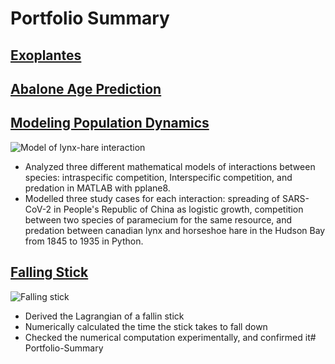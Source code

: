 # Portfolio Summary

## [Exoplantes](https://github.com/josifovskid/Applied-Machine-Learning/tree/main/Exoplanets)

## [Abalone Age Prediction](https://github.com/josifovskid/Applied-Machine-Learning/tree/main/Abalone-Age-Prediction)


## [Modeling Population Dynamics](https://github.com/josifovskid/Scientific-Computing/tree/main/Modeling-Population-Dynamics)

![Model of lynx-hare interaction](https://github.com/josifovskid/Portfolio-Summary/blob/main/lynx_hare_model.png)

- Analyzed three different mathematical models of interactions between species: intraspecific competition, Interspecific competition, and predation in MATLAB with pplane8.
- Modelled three study cases for each interaction: spreading of SARS-CoV-2 in People's Republic of China as logistic growth, competition between two species of paramecium for the same resource, and predation between canadian lynx and horseshoe hare in the Hudson Bay from 1845 to 1935 in Python.

## [Falling Stick](https://github.com/josifovskid/Computational-Physics/tree/main/Falling-Stick)

![Falling stick](https://github.com/josifovskid/Computational-Physics/blob/main/Falling-Stick/falling_stick.png)

- Derived the Lagrangian of a fallin stick
- Numerically calculated the time the stick takes to fall down
- Checked the numerical computation experimentally, and confirmed it# Portfolio-Summary
